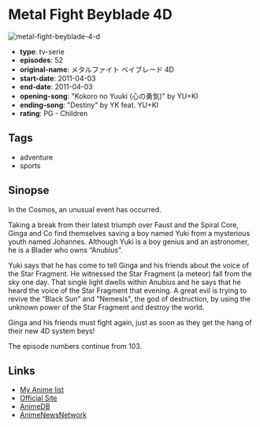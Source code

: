 # Metal Fight Beyblade 4D

![metal-fight-beyblade-4-d](https://cdn.myanimelist.net/images/anime/11/29013.jpg)

-   **type**: tv-serie
-   **episodes**: 52
-   **original-name**: メタルファイト ベイブレード 4D
-   **start-date**: 2011-04-03
-   **end-date**: 2011-04-03
-   **opening-song**: "Kokoro no Yuuki (心の勇気)" by YU+KI
-   **ending-song**: "Destiny" by YK feat. YU+KI
-   **rating**: PG - Children

## Tags

-   adventure
-   sports

## Sinopse

In the Cosmos, an unusual event has occurred.

Taking a break from their latest triumph over Faust and the Spiral Core, Ginga and Co find themselves saving a boy named Yuki from a mysterious youth named Johannes. Although Yuki is a boy genius and an astronomer, he is a Blader who owns “Anubius”.

Yuki says that he has come to tell Ginga and his friends about the voice of the Star Fragment. He witnessed the Star Fragment (a meteor) fall from the sky one day. That single light dwells within Anubius and he says that he heard the voice of the Star Fragment that evening. A great evil is trying to revive the “Black Sun” and "Nemesis", the god of destruction, by using the unknown power of the Star Fragment and destroy the world.

Ginga and his friends must fight again, just as soon as they get the hang of their new 4D system beys!

The episode numbers continue from 103.

## Links

-   [My Anime list](https://myanimelist.net/anime/10370/Metal_Fight_Beyblade_4D)
-   [Official Site](http://www.at-x.com/program_detail/index.html/2719/)
-   [AnimeDB](http://anidb.info/perl-bin/animedb.pl?show=anime&aid=8298)
-   [AnimeNewsNetwork](http://www.animenewsnetwork.com/encyclopedia/anime.php?id=10675)
